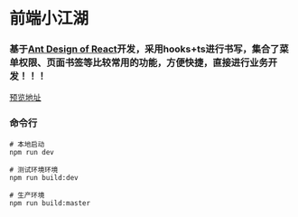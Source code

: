 # 前端小江湖

### 基于[Ant Design of React](https://ant.design/components/overview-cn/)开发，采用hooks+ts进行书写，集合了菜单权限、页面书签等比较常用的功能，方便快捷，直接进行业务开发！！！

[预览地址](https://wenwenwangshuai.github.io/ant-react-hooks-ts-admin/)

### 命令行

```部署
# 本地启动
npm run dev

# 测试环境环境
npm run build:dev

# 生产环境
npm run build:master
```